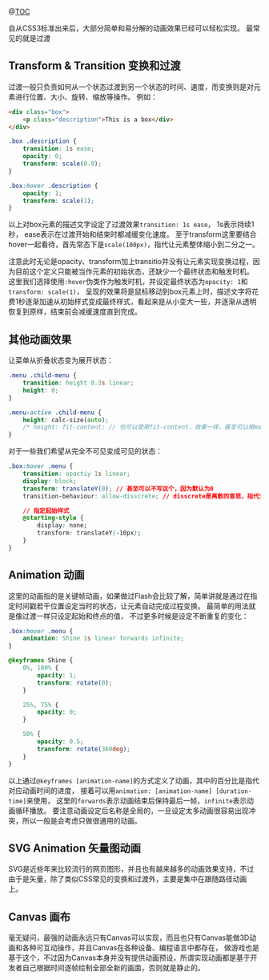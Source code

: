 @[TOC](动画和过渡-网页CSS样式知识)

自从CSS3标准出来后，大部分简单和易分解的动画效果已经可以轻松实现。
最常见的就是过渡

## Transform & Transition 变换和过渡

过渡一般只负责如何从一个状态过渡到另一个状态的时间、速度，而变换则是对元素进行位置、大小、旋转、缩放等操作。
例如：

```html
<div class="box">
    <p class="description">This is a box</div>
</div>
```

```css
.box .description {
    transition: 1s ease;
    opacity: 0;
    transform: scale(0.9);
}

.box:hover .description {
    opacity: 1;
    transform: scale(1);
}
```

以上对box元素的描述文字设定了过渡效果`transition: 1s ease`，
1s表示持续1秒，
ease表示在过渡开始和结束时都减缓变化速度。
至于transform这里要结合hover一起看待，首先常态下是`scale(100px)`，指代让元素整体缩小到二分之一。

注意此时无论是opacity、transform加上transitio并没有让元素实现变换过程，因为目前这个定义只能被当作元素的初始状态，还缺少一个最终状态和触发时机。
这里我们选择使用`:hover`伪类作为触发时机，并设定最终状态为`opacity: 1`和`transform: scale(1)`，
呈现的效果将是鼠标移动到box元素上时，描述文字将花费1秒逐渐加速从初始样式变成最终样式，看起来是从小变大一些，并逐渐从透明恢复到原样，结束前会减缓速度直到完成。

## 其他动画效果

让菜单从折叠状态变为展开状态：

```css
.menu .child-menu {
    transition: height 0.3s linear;
    height: 0;
}

.menu:active .child-menu {
    height: calc-size(auto);
    /* height: fit-content; // 也可以使用fit-content，效果一样，甚至可以用max-height: 0/auto代替height */
}
```

对于一些我们希望从完全不可见变成可见的状态：

```css
.box:hover .menu {
    transition: opactiy 1s linear;
    display: block;
    transform: translateY(0); // 甚至可以不写这个，因为默认为0
    transition-behaviour: allow-disscrete; // disscrete是离散的意思，指代元素消失时也要使用过渡效果

    // 指定起始样式
    @starting-style {
        display: none;
        transform: translateY(-10px);
    }
}
```

## Animation 动画

这里的动画指的是关键帧动画，如果做过Flash会比较了解，简单讲就是通过在指定时间戳若干位置设定当时的状态，让元素自动完成过程变换。
最简单的用法就是像过渡一样只设定起始和终点的值，
不过更多时候是设定不断重复的变化：

```css
.box:hover .menu {
    animation: Shine 1s linear forwards infinite;
}

@keyframes Shine {
    0%, 100% {
        opacity: 1;
        transform: rotate(0);
    }

    25%, 75% {
        opacity: 0;
    }

    50% {
        opacity: 0.5;
        transform: rotate(360deg);
    }
}
```

以上通过`@keyframes [animation-name]`的方式定义了动画，其中的百分比是指代对应动画时间的进度，
接着可以用`animation: [animation-name] [duration-time]`来使用，
这里的`forwards`表示动画结束后保持最后一帧，`infinite`表示动画循环播放。
要注意动画设定后名称是全局的，一旦设定太多动画很容易出现冲突，所以一般是会考虑只做很通用的动画。

## SVG Animation 矢量图动画

SVG是近些年来比较流行的网页图形，并且也有越来越多的动画效果支持，不过由于是矢量，除了类似CSS常见的变换和过渡外，主要是集中在跟随路径动画上。


## Canvas 画布

毫无疑问，最强的动画永远只有Canvas可以实现，而且也只有Canvas能做3D动画和各种可互动操作，并且Canvas在各种设备、编程语言中都存在，
做游戏也是基于这个，不过因为Canvas本身并没有提供动画预设，所谓实现动画都是基于开发者自己根据时间逐帧绘制全部全新的画面，否则就是静止的。